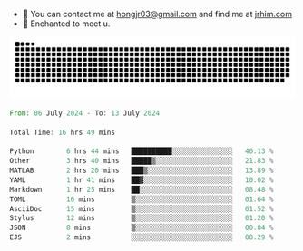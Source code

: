 - 📧 You can contact me at hongjr03@gmail.com and find me at [jrhim.com](https://jrhim.com/)
- 💜 Enchanted to meet u.

![snake_animation](https://raw.githubusercontent.com/hongjr03/hongjr03/output/github-contribution-grid-snake.svg)

<!--START_SECTION:waka-->

```rust
From: 06 July 2024 - To: 13 July 2024

Total Time: 16 hrs 49 mins

Python        6 hrs 44 mins   ██████████░░░░░░░░░░░░░░░   40.13 %
Other         3 hrs 40 mins   █████▒░░░░░░░░░░░░░░░░░░░   21.83 %
MATLAB        2 hrs 20 mins   ███▒░░░░░░░░░░░░░░░░░░░░░   13.89 %
YAML          1 hr 41 mins    ██▓░░░░░░░░░░░░░░░░░░░░░░   10.02 %
Markdown      1 hr 25 mins    ██░░░░░░░░░░░░░░░░░░░░░░░   08.48 %
TOML          16 mins         ▒░░░░░░░░░░░░░░░░░░░░░░░░   01.64 %
AsciiDoc      15 mins         ▒░░░░░░░░░░░░░░░░░░░░░░░░   01.52 %
Stylus        12 mins         ▒░░░░░░░░░░░░░░░░░░░░░░░░   01.20 %
JSON          8 mins          ▒░░░░░░░░░░░░░░░░░░░░░░░░   00.84 %
EJS           2 mins          ░░░░░░░░░░░░░░░░░░░░░░░░░   00.29 %
```

<!--END_SECTION:waka-->
